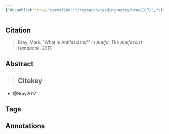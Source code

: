 ```yaml
---
{"dg-publish":true,"permalink":"/research/reading-notes/bray2017/","title":"Bray2017","tags":[null,"gardenEntry","gardenEntry","gardenEntry","gardenEntry","gardenEntry","gardenEntry"]}
---
```



## Citation

> Bray, Mark. “What Is Antifascism?” In *Antifa: The Antifascist Handbook*, 2017.

## Abstract

>## Citekey
- @Bray2017

## Tags

## Annotations





